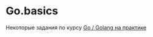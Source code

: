 # Go.basics

Некоторые задания по курсу [Go / Golang на практике](https://stepik.org/course/96832/syllabus)

